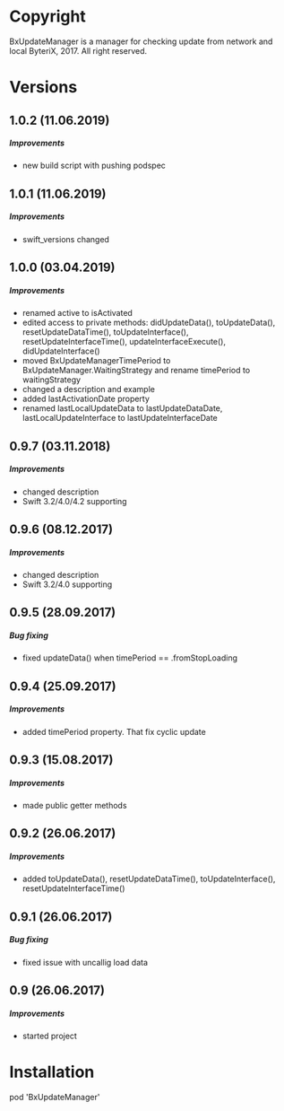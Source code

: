# Copyright

BxUpdateManager is a manager for checking update from network and local
ByteriX, 2017. All right reserved.

# Versions

## 1.0.2 (11.06.2019)
##### Improvements
* new build script with pushing podspec

## 1.0.1 (11.06.2019)
##### Improvements
* swift_versions changed

## 1.0.0 (03.04.2019)
##### Improvements
* renamed active to isActivated
* edited access to private methods: didUpdateData(), toUpdateData(), resetUpdateDataTime(), toUpdateInterface(),  resetUpdateInterfaceTime(), updateInterfaceExecute(), didUpdateInterface()
* moved BxUpdateManagerTimePeriod to BxUpdateManager.WaitingStrategy and rename timePeriod to waitingStrategy
* changed a description and example
* added lastActivationDate property
* renamed lastLocalUpdateData to lastUpdateDataDate, lastLocalUpdateInterface to lastUpdateInterfaceDate


## 0.9.7 (03.11.2018)
##### Improvements
* changed description
* Swift 3.2/4.0/4.2 supporting

## 0.9.6 (08.12.2017)
##### Improvements
* changed description
* Swift 3.2/4.0 supporting

## 0.9.5 (28.09.2017)
##### Bug fixing
* fixed updateData() when timePeriod == .fromStopLoading

## 0.9.4 (25.09.2017)
##### Improvements
* added timePeriod property. That fix cyclic update

## 0.9.3 (15.08.2017)
##### Improvements
* made public getter methods

## 0.9.2 (26.06.2017)
##### Improvements
* added toUpdateData(), resetUpdateDataTime(), toUpdateInterface(), resetUpdateInterfaceTime()

## 0.9.1 (26.06.2017)
##### Bug fixing
* fixed issue with uncallig load data

## 0.9 (26.06.2017)
##### Improvements
* started project



# Installation

pod 'BxUpdateManager'
